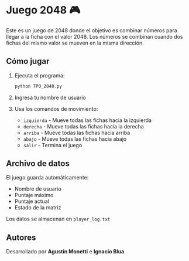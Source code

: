 # Juego 2048 🎮

Este es un juego de 2048 donde el objetivo es combinar números para llegar a la ficha con el valor 2048. Los números se combinan cuando dos fichas del mismo valor se mueven en la misma dirección.

## Cómo jugar

1. Ejecuta el programa:
   ```bash
   python TPO_2048.py
   ```

2. Ingresa tu nombre de usuario

3. Usa los comandos de movimiento:
   - `izquierda` - Mueve todas las fichas hacia la izquierda
   - `derecha` - Mueve todas las fichas hacia la derecha
   - `arriba` - Mueve todas las fichas hacia arriba
   - `abajo` - Mueve todas las fichas hacia abajo
   - `salir` - Termina el juego

## Archivo de datos

El juego guarda automáticamente:
- Nombre de usuario
- Puntaje máximo
- Puntaje actual
- Estado de la matriz

Los datos se almacenan en `player_log.txt`

## Autores

Desarrollado por **Agustín Monetti** e **Ignacio Blua**
